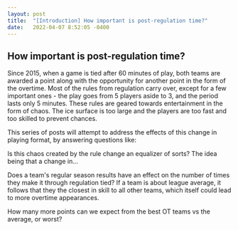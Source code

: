 ```yaml
---
layout: post
title:  "[Introduction] How important is post-regulation time?"
date:   2022-04-07 8:52:05 -0400
---
```

<h2>How important is post-regulation time?</h2>
<p>
Since 2015, when a game is tied after 60 minutes of play, both teams are awarded a point along with the opportunity for another point in the form of the overtime. Most of the rules from regulation carry over, except for a few important ones - the play goes from 5 players aside to 3, and the period lasts only 5 minutes. These rules are geared towards entertainment in the form of chaos. The ice surface is too large and the players are too fast and too skilled to prevent chances.
</p>
<p>
This series of posts will attempt to address the effects of this change in playing format, by answering questions like: 
</p>
<p>
Is this chaos created by the rule change an equalizer of sorts? 
The idea being that a change in...
</p>
Does a team's regular season results have an effect on the number of times they make it through regulation tied?
If a team is about league average, it follows that they the closest in skill to all other teams, which itself could lead to more overtime appearances.
</p>
<p>
How many more points can we expect from the best OT teams vs the average, or worst?
</p>